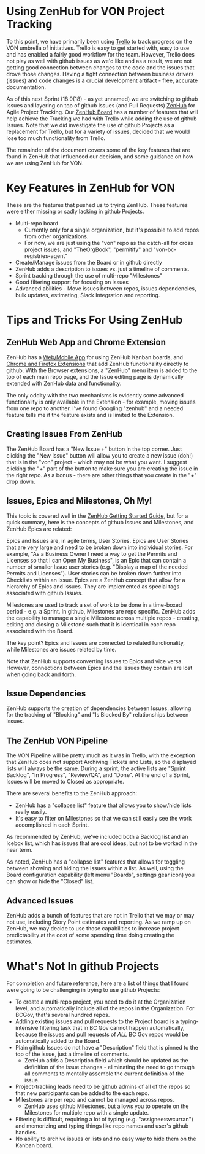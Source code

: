 # Using ZenHub for VON Project Tracking

To this point, we have primarily been using [Trello](https://trello.com/b/fHox971V/von) to track progress on the VON umbrella of initiatives. Trello is easy to get started with, easy to use and has enabled a fairly good workflow for the team. However, Trello does not play as well with github issues as we'd like and as a result, we are not getting good connection between changes to the code and the issues that drove those changes. Having a tight connection between business drivers (issues) and code changes is a crucial development artifact - free, accurate documentation.

As of this next Sprint (18.9(18) - as yet unnamed) we are switching to github Issues and layering on top of github Issues (and Pull Requests) [ZenHub](https://www.zenhub.com/) for Agile Project Tracking. Our [ZenHub Board](https://app.zenhub.com/workspace/o/bcgov/von/boards?repos=98577443,104127743,113071139,126396819&showPRs=false&showClosed=false) has a number of features that will help achieve the Tracking we had with Trello while adding the use of github Issues.  Note that we did investigate the use of github Projects as a replacement for Trello, but for a variety of issues, decided that we would lose too much functionality from Trello.

The remainder of the document covers some of the key features that are found in ZenHub that influenced our decision, and some guidance on how we are using ZenHub for VON.

# Key Features in ZenHub for VON

These are the features that pushed us to trying ZenHub. These features were either missing or sadly lacking in github Projects.

* Multi-repo board
    * Currently only for a single organization, but it's possible to add repos from other organizations.
    * For now, we are just using the "von" repo as the catch-all for cross project issues, and "TheOrgBook", "permitify" and "von-bc-registries-agent"
* Create/Manage issues from the Board or in github directly
* ZenHub adds a description to issues vs. just a timeline of comments.
* Sprint tracking through the use of multi-repo "Milestones"
* Good filtering support for focusing on issues
* Advanced abilities - Move issues between repos, issues dependencies, bulk updates, estimating, Slack Integration and reporting.

# Tips and Tricks For Using ZenHub

## ZenHub Web App and Chrome Extension

ZenHub has a [Web/Mobile App](https://app.zenhub.com) for using ZenHub Kanban boards, and [Chrome and Firefox Extensions](https://www.zenhub.com/extension) that add ZenHub functionality directly to github. With the Browser extensions, a "ZenHub" menu item is added to the top of each main repo page, and the Issue editing page is dynamically extended with ZenHub data and functionality.

The only oddity with the two mechanisms is evidently some advanced functionality is only available in the Extension - for example, moving issues from one repo to another. I've found Googling "zenhub" and a needed feature tells me if the feature exists and is limited to the Extension.

## Creating Issues From ZenHub

The ZenHub Board has a "New Issue +" button in the top corner. Just clicking the "New Issue" button will allow you to create a new issue (doh!) that is in the "von" project - which may not be what you want. I suggest clicking the "+" part of the button to make sure you are creating the issue in the right repo. As a bonus - there are other things that you create in the "+" drop down.

## Issues, Epics and Milestones, Oh My!

This topic is covered well in the [ZenHub Getting Started Guide](https://www.zenhub.com/guides#getting-started), but for a quick summary, here is the concepts of github Issues and Milestones, and ZenHub Epics are related:

Epics and Issues are, in agile terms, User Stories. Epics are User Stories that are very large and need to be broken down into individual stories. For example, "As a Business Owner I need a way to get the Permits and Licenses so that I can Open My Business", is an Epic that can contain a number of smaller Issue user stories (e.g. "Display a map of the needed Permits and Licenses"). User stories can be broken down further into Checklists within an Issue. Epics are a ZenHub concept that allow for a hierarchy of Epics and Issues. They are implemented as special tags associated with github Issues.

Milestones are used to track a set of work to be done in a time-boxed period - e.g. a Sprint. In github, Milestones are repo specific. ZenHub adds the capability to manage a single Milestone across multiple repos - creating, editing and closing a Milestone such that it is identical in each repo associated with the Board.

The key point? Epics and Issues are connected to related functionality, while Milestones are issues related by time.

Note that ZenHub supports converting Issues to Epics and vice versa. However, connections between Epics and the Issues they contain are lost when going back and forth.

## Issue Dependencies

ZenHub supports the creation of dependencies between Issues, allowing for the tracking of "Blocking" and "Is Blocked By" relationships between issues.

## The ZenHub VON Pipeline

The VON Pipeline will be pretty much as it was in Trello, with the exception that ZenHub does not support Archiving Tickets and Lists, so the displayed lists will always be the same. During a sprint, the active lists are "Sprint Backlog", "In Progress", "Review/QA", and "Done". At the end of a Sprint, Issues will be moved to Closed as appropriate.

There are several benefits to the ZenHub approach:

* ZenHub has a "collapse list" feature that allows you to show/hide lists really easily.
* It's easy to filter on Milestones so that we can still easily see the work accomplished in each Sprint.

As recommended by ZenHub, we've included both a Backlog list and an Icebox list, which has issues that are cool ideas, but not to be worked in the near term.

As noted, ZenHub has a "collapse list" features that allows for toggling between showing and hiding the issues within a list. As well, using the Board configuration capability (left menu "Boards", settings gear icon) you can show or hide the "Closed" list.

## Advanced Issues

ZenHub adds a bunch of features that are not in Trello that we may or may not use, including Story Point estimates and reporting. As we ramp up on ZenHub, we may decide to use those capabilities to increase project predictability at the cost of some spending time doing creating the estimates.

# What's Not In github Projects

For completion and future reference, here are a list of things that I found were going to be challenging in trying to use github Projects:

* To create a multi-repo project, you need to do it at the Organization level, and automatically include all of the repos in the Organization. For BCGov, that's several hundred repos.
* Adding existing issues and pull requests to the Project board is a typing-intensive filtering task that in BC Gov cannot happen automatically, because the issues and pull requests of *ALL* BC Gov repos would be automatically added to the Board.
* Plain github Issues do not have a "Description" field that is pinned to the top of the issue, just a timeline of comments.
    * ZenHub adds a Description field which should be updated as the definition of the issue changes - eliminating the need to go through all comments to mentally assemble the current definition of the issue.
* Project-tracking leads need to be github admins of all of the repos so that new participants can be added to the each repo.
* Milestones are per repo and cannot be managed across repos.
    * ZenHub uses github Milestones, but allows you to operate on the Milestones for multiple repo with a single update.
* Filtering is difficult, requiring a lot of typing (e.g. "assignee:swcurran") and memorizing and typing things like repo names and user's github handles.
* No ability to archive issues or lists and no easy way to hide them on the Kanban board.